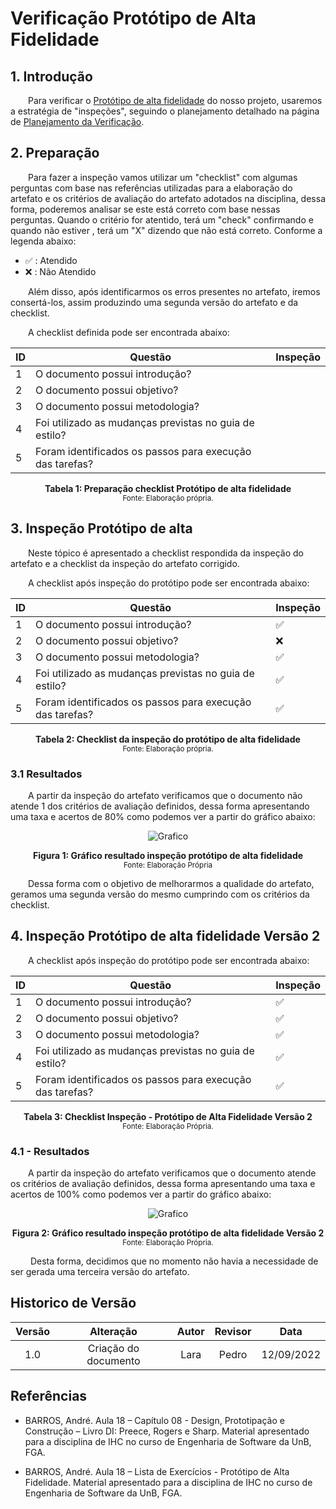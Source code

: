 # Verificação Protótipo de Alta Fidelidade

## 1. Introdução

&emsp;&emsp;Para verificar o [Protótipo de alta fidelidade](../prototipoAltaFidelidade/prototipoAlta.md) do nosso projeto, usaremos a estratégia de "inspeções", seguindo o planejamento detalhado na página de [Planejamento da Verificação](../verificacao/planejamento.md).

## 2. Preparação

&emsp;&emsp;Para fazer a inspeção vamos utilizar um "checklist" com algumas perguntas com base nas referências utilizadas para a elaboração do artefato e os critérios de avaliação do artefato adotados na disciplina, dessa forma, poderemos analisar se este está correto com base nessas perguntas. Quando o critério for atentido, terá um "check" confirmando e quando não estiver , terá um "X" dizendo que não está correto. Conforme a legenda abaixo:

- ✅ : Atendido
- ❌ : Não Atendido

&emsp;&emsp;Além disso, após identificarmos os erros presentes no artefato, iremos consertá-los, assim produzindo uma segunda versão do artefato e da checklist.

&emsp;&emsp;A checklist definida pode ser encontrada abaixo:

<center>

|ID|Questão| Inspeção |
|-----------|-------------|-------------|
| 1 | O documento possui introdução? | |
| 2 | O documento possui objetivo? | |
| 3 | O documento possui metodologia? | |
| 4 | Foi utilizado as mudanças previstas no guia de estilo? | |
| 5 | Foram identificados os passos para execução das tarefas? | | 

</center>

<figcaption align='center'>
    <b>Tabela 1: Preparação checklist Protótipo de alta fidelidade</b>
    <br><small> Fonte: Elaboração própria.</small>
</figcaption>


## 3. Inspeção Protótipo de alta
  
&emsp;&emsp;Neste tópico é apresentado a checklist respondida da inspeção do artefato e a checklist da inspeção do artefato corrigido.   
  
&emsp;&emsp;A checklist após inspeção do protótipo pode ser encontrada abaixo:
  
<center>

|ID|Questão| Inspeção |
|-----------|-------------|-------------|
| 1 | O documento possui introdução? | ✅ |
| 2 | O documento possui objetivo? | ❌ |
| 3 | O documento possui metodologia? | ✅ |
| 4 | Foi utilizado as mudanças previstas no guia de estilo? | ✅ |
| 5 | Foram identificados os passos para execução das tarefas? | ✅ | 
  
</center>
  
<figcaption align='center'>
    <b>Tabela 2: Checklist da inspeção do protótipo de alta fidelidade </b>
    <br><small> Fonte: Elaboração própria.</small>
</figcaption>

### 3.1 Resultados

&emsp;&emsp;A partir da inspeção do artefato verificamos que o documento não atende 1 dos critérios de avaliação definidos, dessa forma apresentando uma taxa e acertos de 80% como podemos ver a partir do gráfico abaixo:

<center>

![Grafico](../../assets/graficosVerificacao/grafico1_protoAlta.png)

</center>

<figcaption align='center'>
    <b>Figura 1: Gráfico resultado inspeção protótipo de alta fidelidade</b>
    <br><small> Fonte: Elaboração Própria </small>
</figcaption>

&emsp;&emsp;Dessa forma com o objetivo de melhorarmos a qualidade do artefato, geramos uma segunda versão do mesmo cumprindo com os critérios da checklist.

## 4. Inspeção Protótipo de alta fidelidade Versão 2

&emsp;&emsp;A checklist após inspeção do protótipo pode ser encontrada abaixo:

<center>

|ID|Questão| Inspeção |
|-----------|-------------|-------------|
| 1 | O documento possui introdução? | ✅ |
| 2 | O documento possui objetivo? | ✅ |
| 3 | O documento possui metodologia? | ✅ |
| 4 | Foi utilizado as mudanças previstas no guia de estilo? | ✅ |
| 5 | Foram identificados os passos para execução das tarefas? | ✅ | 

</center>

<figcaption align='center'>
    <b>Tabela 3: Checklist Inspeção - Protótipo de Alta Fidelidade Versão 2 </b>
    <br><small> Fonte: Elaboração Própria.</small>
</figcaption>

### 4.1 - Resultados

&emsp;&emsp;A partir da inspeção do artefato verificamos que o documento atende os critérios de avaliação definidos, dessa forma apresentando uma taxa e acertos de 100% como podemos ver a partir do gráfico abaixo:

<center>

![Grafico](../../assets/graficosVerificacao/grafico2_protoAlta.png)

</center>

<figcaption align='center'>
    <b>Figura 2: Gráfico resultado inspeção protótipo de alta fidelidade Versão 2 </b>
    <br><small> Fonte: Elaboração Própria.</small>
</figcaption>

&emsp;&emsp; Desta forma, decidimos que no momento não havia a necessidade de ser gerada uma terceira versão do artefato.

## Historico de Versão 

|    Versão    | Alteração | Autor | Revisor | Data |
| :----------: | :-------: | :---: | :-----: | :--: |
| 1.0 | Criação do documento | Lara | Pedro | 12/09/2022 |

## Referências

- BARROS, André. Aula 18 – Capítulo 08 - Design, Prototipação e Construção – Livro DI: Preece, Rogers e Sharp. Material apresentado para a disciplina de IHC no curso de Engenharia de Software da UnB, FGA.

- BARROS, André. Aula 18 – Lista de Exercícios - Protótipo de Alta Fidelidade. Material apresentado para a disciplina de IHC no curso de Engenharia de Software da UnB, FGA.